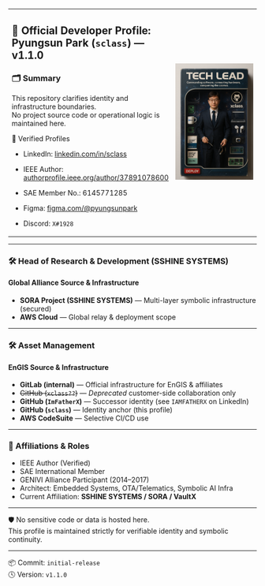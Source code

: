 <table>
<tr>
  <td>

## 🧭 Official Developer Profile: Pyungsun Park (`sclass`) — v1.1.0

### 🗂 Summary
This repository clarifies identity and infrastructure boundaries.  
No project source code or operational logic is maintained here.

🔗 Verified Profiles  
- LinkedIn: [linkedin.com/in/sclass](https://www.linkedin.com/in/sclass)  
- IEEE Author: [authorprofile.ieee.org/author/37891078600](https://authorprofile.ieee.org/author/37891078600)  
- SAE Member No.: 6145771285  
- Figma: [figma.com/@pyungsunpark](https://www.figma.com/@pyungsunpark)  
- Discord: `X#1928`

  </td>
  <td align="right" width="230">
    <img src="assets/tech-lead-boxed.png" alt="Tech Lead" width="200"/>
  </td>
</tr>
</table>

---

### 🛠 Head of Research & Development (SSHINE SYSTEMS)  
#### Global Alliance Source & Infrastructure
- **SORA Project (SSHINE SYSTEMS)** — Multi-layer symbolic infrastructure (secured)  
- **AWS Cloud** — Global relay & deployment scope  

---

### 🛠 Asset Management  
#### EnGIS Source & Infrastructure
- **GitLab (internal)** — Official infrastructure for EnGIS & affiliates  
- ~~GitHub (`xclass??`)~~ — *Deprecated* customer-side collaboration only  
- **GitHub (`ImFatherX`)** — Successor identity (see `IAMFATHERX` on LinkedIn)  
- **GitHub (`sclass`)** — Identity anchor (this profile)  
- **AWS CodeSuite** — Selective CI/CD use  

---

### 🧾 Affiliations & Roles
- IEEE Author (Verified)  
- SAE International Member  
- GENIVI Alliance Participant (2014–2017)  
- Architect: Embedded Systems, OTA/Telematics, Symbolic AI Infra  
- Current Affiliation: **SSHINE SYSTEMS / SORA / VaultX**

---

🛡️ No sensitive code or data is hosted here.  
This profile is maintained strictly for verifiable identity and symbolic continuity.

---

📦 Commit: `initial-release`  
🕓 Version: `v1.1.0`
